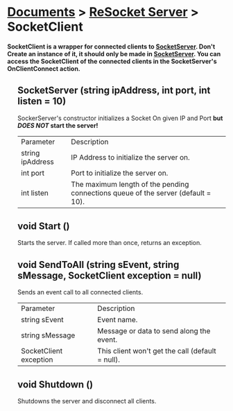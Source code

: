 # [Documents](https://github.com/Tidominer/ReSocket/blob/main/Documents/Documents.md) > [ReSocket Server](https://github.com/Tidominer/ReSocket/blob/main/Documents/ReSocket/ReSocket.md) > SocketClient
#### SocketClient is a wrapper for connected clients to [SocketServer](https://github.com/Tidominer/ReSocket/blob/main/Documents/ReSocket/SocketServer.md). Don't Create an instance of it, it should only be made in [SocketServer](https://github.com/Tidominer/ReSocket/blob/main/Documents/ReSocket/SocketServer.md). You can access the SocketClient of the connected clients in the SocketServer's OnClientConnect action.

<ul>
  <l1> <h2> SocketServer (string ipAddress, int port, int listen = 10) </h2> </li>
  SockerServer's constructor initializes a Socket On given IP and Port <b>but <i>DOES NOT</i> start the server!</b>
  <table>
    <tr>
      <td>Parameter</td>
      <td>Description</td>
    </tr>
    <tr>
      <td>string ipAddress</td>
      <td>IP Address to initialize the server on.</td>
    </tr>
    <tr>
      <td>int port</td>
      <td>Port to initialize the server on.</td>
    </tr>
    <tr>
      <td>int listen</td>
      <td>The maximum length of the pending connections queue of the server (default = 10).</td>
    </tr>
  </table>
  <l1> <h2> void Start () </h2> </li>
  Starts the server. If called more than once, returns an exception.
  <l1> <h2> void SendToAll (string sEvent, string sMessage, SocketClient exception = null) </h2> </li>
  Sends an event call to all connected clients.
    <table>
    <tr>
      <td>Parameter</td>
      <td>Description</td>
    </tr>
    <tr>
      <td>string sEvent</td>
      <td>Event name.</td>
    </tr>
    <tr>
      <td>string sMessage</td>
      <td>Message or data to send along the event.</td>
    </tr>
    <tr>
      <td>SocketClient exception</td>
      <td>This client won't get the call (default = null).</td>
    </tr>
  </table>
  <l1> <h2> void Shutdown () </h2> </li>
  Shutdowns the server and disconnect all clients.
</ul>
